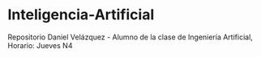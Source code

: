 # Inteligencia-Artificial
Repositorio Daniel Velázquez - Alumno de la clase de Ingeniería Artificial, Horario: Jueves N4

